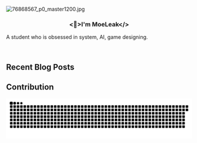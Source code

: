 ![76868567_p0_master1200.jpg](https://s2.loli.net/2025/02/22/rEfIDjx7qOXwJC5.jpg)

### <div align="center"><👀>I'm MoeLeak</>

A student who is obsessed in system, AI, game designing. </div>


<br/>

## Recent Blog Posts

<!-- BLOG-POST-LIST:START -->

<!-- BLOG-POST-LIST:END -->


## Contribution
![](https://raw.githubusercontent.com/MoeLeak/moeleak/output/github-contribution-grid-snake.svg)

